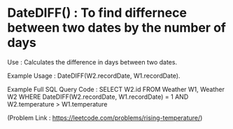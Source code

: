 # DateDIFF() : To find differnece between two dates by the number of days

Use : Calculates the difference in days between two dates.

Example Usage : DateDIFF(W2.recordDate, W1.recordDate).

Example Full SQL Query Code : SELECT W2.id FROM Weather W1, Weather W2 WHERE DateDIFF(W2.recordDate, W1.recordDate) = 1 AND W2.temperature > W1.temperature

(Problem Link : https://leetcode.com/problems/rising-temperature/)
